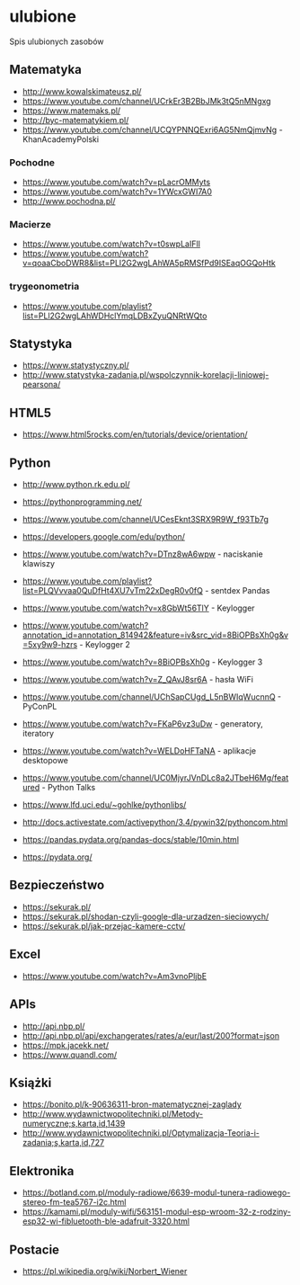 # ulubione
Spis ulubionych zasobów

## Matematyka
- http://www.kowalskimateusz.pl/
- https://www.youtube.com/channel/UCrkEr3B2BbJMk3tQ5nMNgxg
- https://www.matemaks.pl/
- http://byc-matematykiem.pl/
- https://www.youtube.com/channel/UCQYPNNQExri6AG5NmQjmvNg - KhanAcademyPolski

### Pochodne
- https://www.youtube.com/watch?v=pLacrOMMyts
- https://www.youtube.com/watch?v=1YWcxGWI7A0
- http://www.pochodna.pl/

### Macierze
- https://www.youtube.com/watch?v=t0swpLaIFlI
- https://www.youtube.com/watch?v=qoaaCboDWR8&list=PLl2G2wgLAhWA5pRMSfPd9ISEaqOGQoHtk

### trygeonometria
- https://www.youtube.com/playlist?list=PLl2G2wgLAhWDHclYmqLDBxZyuQNRtWQto


## Statystyka
- https://www.statystyczny.pl/
- http://www.statystyka-zadania.pl/wspolczynnik-korelacji-liniowej-pearsona/

## HTML5
- https://www.html5rocks.com/en/tutorials/device/orientation/


## Python
- http://www.python.rk.edu.pl/
- https://pythonprogramming.net/
- https://www.youtube.com/channel/UCesEknt3SRX9R9W_f93Tb7g
- https://developers.google.com/edu/python/

- https://www.youtube.com/watch?v=DTnz8wA6wpw - naciskanie klawiszy
- https://www.youtube.com/playlist?list=PLQVvvaa0QuDfHt4XU7vTm22xDegR0v0fQ - sentdex Pandas
- https://www.youtube.com/watch?v=x8GbWt56TlY - Keylogger
- https://www.youtube.com/watch?annotation_id=annotation_814942&feature=iv&src_vid=8BiOPBsXh0g&v=5xy9w9-hzrs - Keylogger 2
- https://www.youtube.com/watch?v=8BiOPBsXh0g - Keylogger 3
- https://www.youtube.com/watch?v=Z_QAvJ8sr6A - hasła WiFi


- https://www.youtube.com/channel/UChSapCUgd_L5nBWIqWucnnQ - PyConPL
- https://www.youtube.com/watch?v=FKaP6vz3uDw - generatory, iteratory
- https://www.youtube.com/watch?v=WELDoHFTaNA - aplikacje desktopowe

- https://www.youtube.com/channel/UC0MjyrJVnDLc8a2JTbeH6Mg/featured - Python Talks
- https://www.lfd.uci.edu/~gohlke/pythonlibs/
- http://docs.activestate.com/activepython/3.4/pywin32/pythoncom.html
- https://pandas.pydata.org/pandas-docs/stable/10min.html
- https://pydata.org/

## Bezpieczeństwo 
- https://sekurak.pl/
- https://sekurak.pl/shodan-czyli-google-dla-urzadzen-sieciowych/
- https://sekurak.pl/jak-przejac-kamere-cctv/

## Excel
- https://www.youtube.com/watch?v=Am3vnoPljbE

## APIs
- http://api.nbp.pl/
- http://api.nbp.pl/api/exchangerates/rates/a/eur/last/200?format=json
- https://mpk.jacekk.net/
- https://www.quandl.com/

## Książki
- https://bonito.pl/k-90636311-bron-matematycznej-zaglady
- http://www.wydawnictwopolitechniki.pl/Metody-numeryczne;s,karta,id,1439
- http://www.wydawnictwopolitechniki.pl/Optymalizacja-Teoria-i-zadania;s,karta,id,727

## Elektronika
- https://botland.com.pl/moduly-radiowe/6639-modul-tunera-radiowego-stereo-fm-tea5767-i2c.html
- https://kamami.pl/moduly-wifi/563151-modul-esp-wroom-32-z-rodziny-esp32-wi-fibluetooth-ble-adafruit-3320.html

## Postacie
- https://pl.wikipedia.org/wiki/Norbert_Wiener

